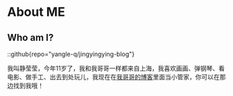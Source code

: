 # About ME

## Who am I?


::github{repo="yangle-q/jingyingying-blog"}

我叫静莹莹，今年11岁了，我和我哥哥一样都来自上海，我喜欢画画、弹钢琴、看电影、做手工、出去到处玩儿，我现在在[我哥哥的博客](https://blog.lemonstar.me)里面当小管家，你可以在那边找到我哦！